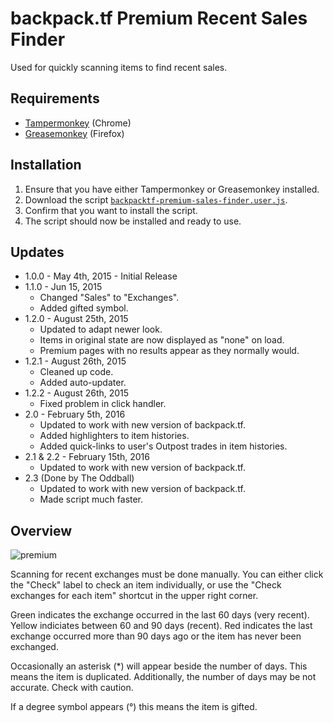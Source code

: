 # backpack.tf Premium Recent Sales Finder

Used for quickly scanning items to find recent sales.

## Requirements
* [Tampermonkey](https://chrome.google.com/webstore/detail/tampermonkey/dhdgffkkebhmkfjojejmpbldmpobfkfo?hl=en) (Chrome)
* [Greasemonkey](https://addons.mozilla.org/en-us/firefox/addon/greasemonkey/) (Firefox)

## Installation
1. Ensure that you have either Tampermonkey or Greasemonkey installed.
2. Download the script [`backpacktf-premium-sales-finder.user.js`](backpacktf-premium-sales-finder.user.js?raw=true).
3. Confirm that you want to install the script.
4. The script should now be installed and ready to use.

## Updates
* 1.0.0 - May 4th, 2015 - Initial Release
* 1.1.0 - Jun 15, 2015
   * Changed "Sales" to "Exchanges".
   * Added gifted symbol.
* 1.2.0 - August 25th, 2015
   * Updated to adapt newer look.
   * Items in original state are now displayed as "none" on load.
   * Premium pages with no results appear as they normally would.
* 1.2.1 - August 26th, 2015
   * Cleaned up code.
   * Added auto-updater.
* 1.2.2 - August 26th, 2015
   * Fixed problem in click handler.
* 2.0 - February 5th, 2016
   * Updated to work with new version of backpack.tf.
   * Added highlighters to item histories.
   * Added quick-links to user's Outpost trades in item histories.
* 2.1 & 2.2 - February 15th, 2016
   * Updated to work with new version of backpack.tf.
* 2.3 (Done by The Oddball)
   * Updated to work with new version of backpack.tf.
   * Made script much faster.
## Overview

![premium](http://i.oddball.tf/xZOXE.png?raw=true)

Scanning for recent exchanges must be done manually. You can either click the "Check" label to check an item individually, or use the "Check exchanges for each item" shortcut in the upper right corner.

Green indicates the exchange occurred in the last 60 days (very recent). Yellow indiciates between 60 and 90 days (recent). Red indicates the last exchange occurred more than 90 days ago or the item has never been exchanged.

Occasionally an asterisk (*) will appear beside the number of days. This means the item is duplicated. Additionally, the number of days may be not accurate. Check with caution.

If a degree symbol appears (°) this means the item is gifted.
